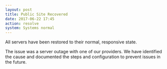 ```yaml
---
layout: post
title: Public Site Recovered
date: 2017-06-22 17:45
action: resolve
system: Systems normal
---
```

All servers have been restored to their normal, responsive state.

The issue was a server outage with one of our providers. 
We have identified the cause and documented the steps and configuration to prevent issues in the future.

